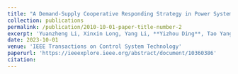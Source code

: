 ```yaml
---
title: "A Demand-Supply Cooperative Responding Strategy in Power System with High Renewable Energy Penetration"
collection: publications
permalink: /publication/2010-10-01-paper-title-number-2
excerpt: 'Yuanzheng Li, Xinxin Long, Yang Li, **Yizhou Ding**, Tao Yang, Zhigang Zeng'
date: 2023-10-01
venue: 'IEEE Transactions on Control System Technology'
paperurl: 'https://ieeexplore.ieee.org/abstract/document/10360386'
citation:
---
```

<!-- This paper is about the number 2. The number 3 is left for future work.

[Download paper here](http://academicpages.github.io/files/paper2.pdf) -->
